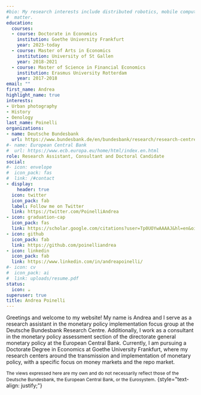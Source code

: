 ```yaml
---
#bio: My research interests include distributed robotics, mobile computing and programmable
#  matter.
education:
  courses:
  - course: Doctorate in Economics
    institution: Goethe University Frankfurt
    year: 2023-today
  - course: Master of Arts in Economics
    institution: University of St Gallen
    year: 2018-2021
  - course: Master of Science in Financial Economics
    institution: Erasmus University Rotterdam
    year: 2017-2018
email: ""
first_name: Andrea
highlight_name: true
interests:
- Urban photography
- History
- Oenology
last_name: Poinelli
organizations:
- name: Deutsche Bundesbank
  url: https://www.bundesbank.de/en/bundesbank/research/research-centre
#- name: European Central Bank
#  url: https://www.ecb.europa.eu/home/html/index.en.html  
role: Research Assistant, Consultant and Doctoral Candidate
social:
#- icon: envelope
#  icon_pack: fas
#  link: /#contact
- display:
    header: true
  icon: twitter
  icon_pack: fab
  label: Follow me on Twitter
  link: https://twitter.com/PoinelliAndrea
- icon: graduation-cap
  icon_pack: fas
  link: https://scholar.google.com/citations?user=Tp0UOYwAAAAJ&hl=en&oi=ao
- icon: github
  icon_pack: fab
  link: https://github.com/poinelliandrea
- icon: linkedin
  icon_pack: fab
  link: https://www.linkedin.com/in/andreapoinelli/
#- icon: cv
#  icon_pack: ai
#  link: uploads/resume.pdf
status:
  icon: ☕️
superuser: true
title: Andrea Poinelli
---
```


Greetings and welcome to my website! My name is Andrea and I serve as a research assistant in the monetary policy implementation focus group at the Deutsche Bundesbank Research Centre. Additionally, I work as a consultant in the monetary policy assessment section of the directorate general monetary policy at the European Central Bank. Currently, I am pursuing a Doctorate Degree in Economics at Goethe University Frankfurt, where my research centers around the transmission and implementation of monetary policy, with a specific focus on money markets and the repo market.

<span style="font-size: 12px;">The views expressed here are my own and do not necessarily reflect those of the Deutsche Bundesbank, the European Central Bank, or the Eurosystem</span>.
{style="text-align: justify;"}



